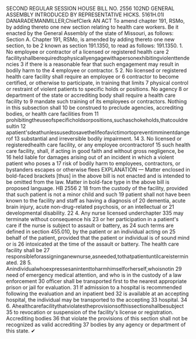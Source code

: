 SECOND REGULAR SESSION
HOUSE BILL NO. 2556
102ND GENERAL ASSEMBLY
INTRODUCED BY REPRESENTATIVE HICKS.
5161H.01I DANARADEMANMILLER,ChiefClerk
AN ACT
To amend chapter 191, RSMo, by adding thereto one new section relating to health care
workers.
Be it enacted by the General Assembly of the state of Missouri, as follows:
Section A. Chapter 191, RSMo, is amended by adding thereto one new section, to be
2 known as section 191.1350, to read as follows:
191.1350. 1. No employee or contractor of a licensed or registered health care
2 facilityshallberequiredtophysicallyengagewithapersonexhibitingviolenttendencies
3 if there is a reasonable fear that such engagement may result in bodily harm to the
4 employee or contractor.
5 2. No licensed or registered health care facility shall require an employee or
6 contractor to become certified, or otherwise to participate, in training that limits
7 physical control or restraint of violent patients to specific holds or positions. No agency
8 or department of the state or accrediting body shall require a health care facility to
9 mandate such training of its employees or contractors. Nothing in this subsection shall
10 be construed to preclude agencies, accrediting bodies, or health care facilities from
11 prohibitingtheuseofspecificholdsorpositions,suchaschokeholds,thatcouldresultin
12 apatient'sdeathunlessusedtosavethelifeofavictimortopreventimminentdangerof
13 substantial and irreversible bodily impairment.
14 3. No licensed or registeredhealth care facility, or any employee orcontractorof
15 such health care facility, shall, if acting in good faith and without gross negligence, be
16 held liable for damages arising out of an incident in which a violent patient who poses a
17 risk of bodily harm to employees, contractors, or bystanders escapes or otherwise flees
EXPLANATION — Matter enclosed in bold-faced brackets [thus] in the above bill is not enacted and is
intended to be omitted from the law. Matter in bold-face type in the above bill is proposed language.
HB 2556 2
18 from the custody of the facility, provided that such patient is not a minor child and such
19 patient shall not have been known to the facility and staff as having a diagnosis of
20 dementia, acute brain injury, acute non-drug-related psychosis, or an intellectual or
21 developmental disability.
22 4. Any nurse licensed underchapter 335 may terminate without consequence his
23 or her participation in a patient's care if the nurse is subject to assault or battery, as
24 such terms are defined in section 455.010, by the patient or an individual acting on
25 behalf of the patient, provided that the patient or individual is of sound mind or is
26 intoxicated at the time of the assault or battery. The health care facility shall be
27 responsibleforassigninganewnurse,asneeded,tothatpatientuntilcareisterminated.
28 5. Anindividualwhoexpressesanintenttoharmhimselforherself,whoisnotin
29 need of emergency medical attention, and who is in the custody of a law enforcement
30 officer shall be transported first to the nearest appropriate prison or jail for evaluation.
31 If admission to a hospital is recommended following the evaluation and an inpatient bed
32 is available at an accepting hospital, the individual may be transported to the accepting
33 hospital.
34 6. Ahealthcarefacilitythatviolatestheprovisionsofthissectionshallbesubject
35 to revocation or suspension of the facility's license or registration. Accrediting bodies
36 that violate the provisions of this section shall not be recognized as valid accrediting
37 bodies by any agency or department of this state.
✔